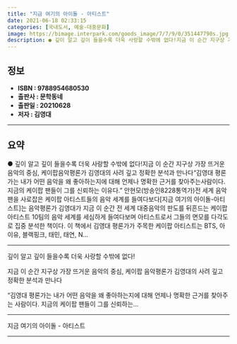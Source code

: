 ```yaml
---
title: "지금 여기의 아이돌 - 아티스트"
date: 2021-06-18 02:33:15
categories: [국내도서, 예술-대중문화]
image: https://bimage.interpark.com/goods_image/7/7/9/0/351447790s.jpg
description: ● 깊이 알고 깊이 들을수록 더욱 사랑할 수밖에 없다!지금 이 순간 지구상 가장 뜨거운 음악의 중심, 케이팝음악평론가 김영대의 사려 깊고 정확한 분석과 만나다“김영대 평론가는 내가 어떤 음악을 왜 좋아하는지에 대해 언제나 명확한 근거를 찾아주는사람이다. 지금의 케이팝 팬들이 그를 신뢰
---
```


## **정보**

- **ISBN : 9788954680530**
- **출판사 : 문학동네**
- **출판일 : 20210628**
- **저자 : 김영대**

------



## **요약**

●  깊이 알고 깊이 들을수록 더욱 사랑할 수밖에 없다!지금 이 순간 지구상 가장 뜨거운 음악의 중심, 케이팝음악평론가 김영대의 사려 깊고 정확한 분석과 만나다“김영대 평론가는 내가 어떤 음악을 왜 좋아하는지에 대해 언제나 명확한 근거를 찾아주는사람이다. 지금의 케이팝 팬들이 그를 신뢰하는 이유다.” 안현모(방송인8228통역가)전 세계 음악 팬을 사로잡은 케이팝 아티스트들의 음악 세계를 들여다보다[지금 여기의 아이돌-아티스트]는 음악평론가 김영대가 지금 이 순간 전 세계 대중음악의 판도를 뒤흔드는 케이팝 아티스트 10팀의 음악 세계를 세심하게 들여다보며 아티스트로서 그들의 면모를 다각도로 집중 분석한 책이다. 이 책에서 김영대 평론가가 주목한 케이팝 아티스트는 BTS, 아이유, 블랙핑크, 태민, 태연, N...

------

깊이 알고 깊이 들을수록 더욱 사랑할 수밖에 없다!

지금 이 순간 지구상 가장 뜨거운 음악의 중심, 케이팝
음악평론가 김영대의 사려 깊고 정확한 분석과 만나다

“김영대 평론가는 내가 어떤 음악을 왜 좋아하는지에 대해 언제나 명확한 근거를 찾아주는
사람이다. 지금의 케이팝 팬들이 그를 신뢰하는... 

------


지금 여기의 아이돌 - 아티스트 

------


